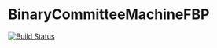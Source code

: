 # BinaryCommitteeMachineFBP

[![Build Status](https://travis-ci.org/carlobaldassi/BinaryCommitteeMachineFBP.jl.svg?branch=master)](https://travis-ci.org/carlobaldassi/BinaryCommitteeMachineFBP.jl)
